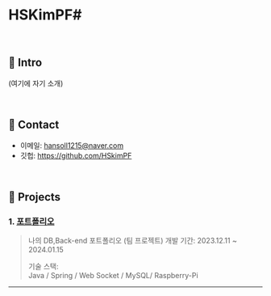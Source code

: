 # HSKimPF# 
>

</br>

## :pushpin: Intro
(여기에 자기 소개)

</br>

## :pushpin: Contact
- 이메일: hansoll1215@naver.com
- 깃헙: https://github.com/HSkimPF

</br>

## :pushpin: Projects
### 1. [포트폴리오](https://github.com/2023-SMHRD-KDT-IOT-4/Bello/tree/new_socket_version)
>나의 DB,Back-end 포트폴리오 (팀 프로젝트)
>개발 기간: 2023.12.11 ~ 2024.01.15  
>  
>기술 스택:  
>Java / Spring / Web Socket / MySQL/ Raspberry-Pi
><br>

---

